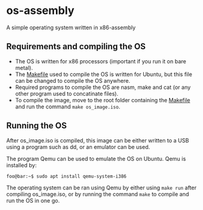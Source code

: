 # os-assembly
A simple operating system written in x86-assembly

## Requirements and compiling the OS
- The OS is written for x86 processors (important if you run it on bare metal).
- The [Makefile](Makefile) used to compile the OS is written for Ubuntu, but this file can be changed to compile the OS anywhere.
- Required programs to compile the OS are nasm, make and cat (or any other program used to concatinate files).
- To compile the image, move to the root folder containing the [Makefile](Makefile) and run the command ```make os_image.iso```.

## Running the OS
After os_image.iso is compiled, this image can be either written to a USB using a program such as dd, or an emulator can be used. 

The program Qemu can be used to emulate the OS on Ubuntu. Qemu is installed by: 

```console
foo@bar:~$ sudo apt install qemu-system-i386
```

The operating system can be ran using Qemu by either using ```make run``` after compiling os_image.iso, or by running the command ```make``` to compile and run the OS in one go. 
